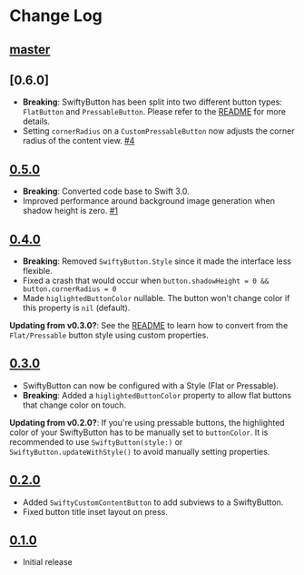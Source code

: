 Change Log
==========

## [master]

## [0.6.0]

 - **Breaking**: SwiftyButton has been split into two different button types: `FlatButton` and `PressableButton`. Please refer to the [README](./README.md) for more details.
 - Setting `cornerRadius` on a `CustomPressableButton` now adjusts the corner radius of the content view.
   [#4](https://github.com/TakeScoop/SwiftyButton/issues/4)

## [0.5.0]

 - **Breaking**: Converted code base to Swift 3.0.
 - Improved performance around background image generation when shadow height is zero.
   [#1](https://github.com/TakeScoop/SwiftyButton/issues/1)

## [0.4.0]

 - **Breaking**: Removed `SwiftyButton.Style` since it made the interface less flexible.
 - Fixed a crash that would occur when `button.shadowHeight = 0 && button.cornerRadius = 0`
 - Made `higlightedButtonColor` nullable. The button won't change color if this property is `nil` (default).

**Updating from v0.3.0?**: See the [README](./README.md) to learn how to convert from the `Flat/Pressable` button style using custom properties.

## [0.3.0]

 - SwiftyButton can now be configured with a Style (Flat or Pressable).
 - **Breaking**: Added a `higlightedButtonColor` property to allow flat buttons that change color on touch.

**Updating from v0.2.0?**: If you're using pressable buttons, the highlighted color of your SwiftyButton has to be manually set to `buttonColor`. It is recommended to use `SwiftyButton(style:)` or `SwiftyButton.updateWithStyle()` to avoid manually setting properties.


## [0.2.0]

 - Added `SwiftyCustomContentButton` to add subviews to a SwiftyButton.
 - Fixed button title inset layout on press.


## [0.1.0]

 - Initial release

[master]: https://github.com/TakeScoop/scoop-ios/compare/0.6.0...master
[0.5.0]: https://github.com/TakeScoop/scoop-ios/compare/0.5.0...0.6.0
[0.5.0]: https://github.com/TakeScoop/scoop-ios/compare/0.4.0...0.5.0
[0.4.0]: https://github.com/TakeScoop/scoop-ios/compare/0.3.0...0.4.0
[0.3.0]: https://github.com/TakeScoop/scoop-ios/compare/0.2.0...0.3.0
[0.2.0]: https://github.com/TakeScoop/scoop-ios/compare/0.1.0...0.2.0
[0.1.0]: https://github.com/TakeScoop/scoop-ios/compare/79b617a28cf2817d9de93f5d4c75a270bbf8ba67...0.1.0

